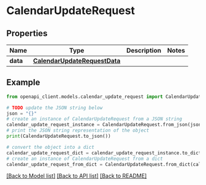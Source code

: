 # CalendarUpdateRequest


## Properties

Name | Type | Description | Notes
------------ | ------------- | ------------- | -------------
**data** | [**CalendarUpdateRequestData**](CalendarUpdateRequestData.md) |  | 

## Example

```python
from openapi_client.models.calendar_update_request import CalendarUpdateRequest

# TODO update the JSON string below
json = "{}"
# create an instance of CalendarUpdateRequest from a JSON string
calendar_update_request_instance = CalendarUpdateRequest.from_json(json)
# print the JSON string representation of the object
print(CalendarUpdateRequest.to_json())

# convert the object into a dict
calendar_update_request_dict = calendar_update_request_instance.to_dict()
# create an instance of CalendarUpdateRequest from a dict
calendar_update_request_from_dict = CalendarUpdateRequest.from_dict(calendar_update_request_dict)
```
[[Back to Model list]](../README.md#documentation-for-models) [[Back to API list]](../README.md#documentation-for-api-endpoints) [[Back to README]](../README.md)


